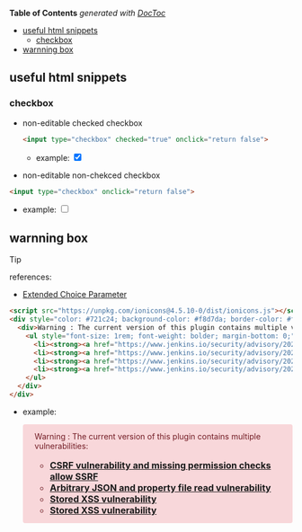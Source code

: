 <!-- START doctoc generated TOC please keep comment here to allow auto update -->
<!-- DON'T EDIT THIS SECTION, INSTEAD RE-RUN doctoc TO UPDATE -->
**Table of Contents**  *generated with [DocToc](https://github.com/thlorenz/doctoc)*

- [useful html snippets](#useful-html-snippets)
  - [checkbox](#checkbox)
- [warnning box](#warnning-box)

<!-- END doctoc generated TOC please keep comment here to allow auto update -->



## useful html snippets

### checkbox
- non-editable checked checkbox
  ```html
  <input type="checkbox" checked="true" onclick="return false">
  ```
  - example: <input type="checkbox" checked="true" onclick="return false">

- non-editable non-chekced checkbox
```html
<input type="checkbox" onclick="return false">
```
  - example: <input type="checkbox" onclick="return false">

## warnning box

> [!TIP]
> references:
> - [Extended Choice Parameter](https://plugins.jenkins.io/extended-choice-parameter/)

```html
<script src="https://unpkg.com/ionicons@4.5.10-0/dist/ionicons.js"></script>
<div style="color: #721c24; background-color: #f8d7da; border-color: #f5c6cb; min-height: 4rem; padding-left: 3rem; position: relative; padding: 0.75rem 1.25rem; margin-bottom: 1rem; border: 1px solid transparent; border-radius: 0.25rem;">
  <div>Warning : The current version of this plugin contains multiple vulnerabilities:
    <ul style="font-size: 1rem; font-weight: bolder; margin-bottom: 0;">
      <li><strong><a href="https://www.jenkins.io/security/advisory/2022-03-15/#SECURITY-1350">CSRF vulnerability and missing permission checks allow SSRF</a></strong></li>
      <li><strong><a href="https://www.jenkins.io/security/advisory/2022-03-15/#SECURITY-1351">Arbitrary JSON and property file read vulnerability</a></strong></li>
      <li><strong><a href="https://www.jenkins.io/security/advisory/2022-03-15/#SECURITY-2232">Stored XSS vulnerability</a></strong></li>
      <li><strong><a href="https://www.jenkins.io/security/advisory/2022-04-12/#SECURITY-2617">Stored XSS vulnerability</a></strong></li>
    </ul>
  </div>
</div>
```

- example: <br>

  <script src="https://unpkg.com/ionicons@4.5.10-0/dist/ionicons.js"></script>
  <div style="color: #721c24; background-color: #f8d7da; border-color: #f5c6cb; min-height: 4rem; padding-left: 3rem; position: relative; padding: 0.75rem 1.25rem; margin-bottom: 1rem; border: 1px solid transparent; border-radius: 0.25rem;">
    <div>Warning : The current version of this plugin contains multiple vulnerabilities:
      <ul style="font-size: 1rem; font-weight: bolder; margin-bottom: 0;">
        <li><strong><a href="https://www.jenkins.io/security/advisory/2022-03-15/#SECURITY-1350">CSRF vulnerability and missing permission checks allow SSRF</a></strong></li>
        <li><strong><a href="https://www.jenkins.io/security/advisory/2022-03-15/#SECURITY-1351">Arbitrary JSON and property file read vulnerability</a></strong></li>
        <li><strong><a href="https://www.jenkins.io/security/advisory/2022-03-15/#SECURITY-2232">Stored XSS vulnerability</a></strong></li>
        <li><strong><a href="https://www.jenkins.io/security/advisory/2022-04-12/#SECURITY-2617">Stored XSS vulnerability</a></strong></li>
      </ul>
    </div>
  </div>

